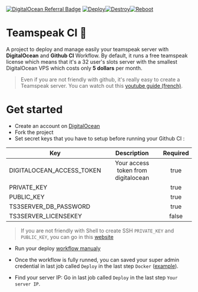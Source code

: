 [![DigitalOcean Referral Badge](https://web-platforms.sfo2.cdn.digitaloceanspaces.com/WWW/Badge%201.svg)](https://www.digitalocean.com/?refcode=ac140999cb5b&utm_campaign=Referral_Invite&utm_medium=Referral_Program&utm_source=badge)
[![Deploy](https://github.com/olriko/teamspeak/actions/workflows/deploy.yml/badge.svg)](https://github.com/olriko/teamspeak/actions/workflows/deploy.yml)[![Destroy](https://github.com/olriko/teamspeak/actions/workflows/destroy.yml/badge.svg)](https://github.com/olriko/teamspeak/actions/workflows/destroy.yml)[![Reboot](https://github.com/olriko/teamspeak/actions/workflows/reboot.yml/badge.svg)](https://github.com/olriko/teamspeak/actions/workflows/reboot.yml)

# Teamspeak CI 🚀
A project to deploy and manage easily your teamspeak server with **DigitalOcean** and **Github CI** Workflow.
By default, it runs a free teamspeak license which means that it's a 32 user's slots server with the smallest DigitalOcean VPS which costs only **5 dollars** per month.

> Even if you are not friendly with github, it's really easy to create a Teamspeak server. You can watch out this [youtube guide (french)](https://www.youtube.com/watch?v=SB1nXV665uI).

# Get started

* Create an account on [DigitalOcean](https://www.digitalocean.com/?refcode=ac140999cb5b)
* Fork the project
* Set secret keys that you have to setup before running your Github CI :

| Key | Description | Required |
| ------------- |:-------------:| :-----:|
| DIGITALOCEAN_ACCESS_TOKEN| Your access token from digitalocean | true |
| PRIVATE_KEY | | true |
| PUBLIC_KEY | | true |
| TS3SERVER_DB_PASSWORD | | true |
| TS3SERVER_LICENSEKEY | | false |

> If you are not friendly with Shell to create SSH `PRIVATE_KEY` and `PUBLIC_KEY`, you can go in this [website](https://cryptotools.net/rsagen)

* Run your deploy [workflow manualy](./images/run-workflow.png)
* Once the workflow is fully runned, you can saved your super admin credential in last job called `Deploy` in the last step `Docker` ([example](./images/credential.png)).

* Find your server IP: Go in last job called `Deploy` in the last step `Your server IP`.
